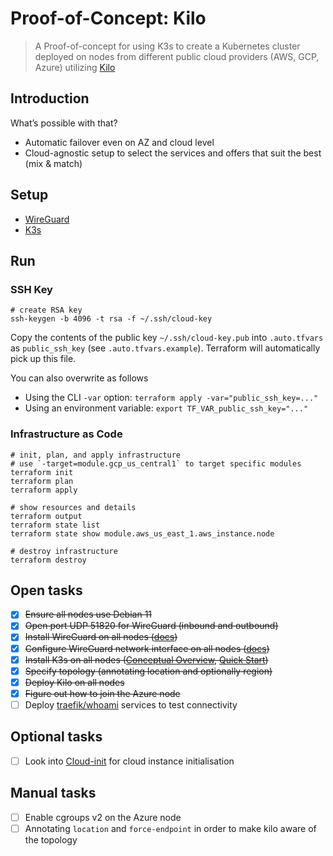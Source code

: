 # Proof-of-Concept: Kilo

> A Proof-of-concept for using K3s to create a Kubernetes cluster deployed on nodes from different public cloud providers (AWS, GCP, Azure) utilizing [Kilo](https://kilo.squat.ai/)

## Introduction

What’s possible with that?

* Automatic failover even on AZ and cloud level
* Cloud-agnostic setup to select the services and offers that suit the best (mix & match)

## Setup

* [WireGuard](docs/WIREGUARD.md)
* [K3s](docs/K3S.md)

## Run

### SSH Key

```shell
# create RSA key
ssh-keygen -b 4096 -t rsa -f ~/.ssh/cloud-key
```

Copy the contents of the public key `~/.ssh/cloud-key.pub` into `.auto.tfvars` as `public_ssh_key` (see `.auto.tfvars.example`). Terraform will automatically pick up this file.

You can also overwrite as follows

* Using the CLI `-var` option: `terraform apply -var="public_ssh_key=..."`
* Using an environment variable: `export TF_VAR_public_ssh_key="..."`

### Infrastructure as Code

```shell
# init, plan, and apply infrastructure
# use `-target=module.gcp_us_central1` to target specific modules
terraform init
terraform plan
terraform apply

# show resources and details
terraform output
terraform state list
terraform state show module.aws_us_east_1.aws_instance.node

# destroy infrastructure
terraform destroy
```

## Open tasks

* [x] ~~Ensure all nodes use Debian 11~~
* [x] ~~Open port UDP 51820 for WireGuard (inbound and outbound)~~
* [x] ~~Install WireGuard on all nodes ([docs](https://www.wireguard.com/install/))~~
* [x] ~~Configure WireGuard network interface on all nodes ([docs](https://www.wireguard.com/quickstart/))~~
* [x] ~~Install K3s on all nodes ([Conceptual Overview](https://www.wireguard.com/#conceptual-overview), [Quick Start](https://docs.k3s.io/quick-start))~~
* [x] ~~Specify topology (annotating location and optionally region)~~
* [x] ~~Deploy Kilo on all nodes~~
* [x] ~~Figure out how to join the Azure node~~
* [ ] Deploy [traefik/whoami](https://github.com/traefik/whoami) services to test connectivity

## Optional tasks

* [ ] Look into [Cloud-init](https://cloudinit.readthedocs.io/en/latest/) for cloud instance initialisation

## Manual tasks

* [ ] Enable cgroups v2 on the Azure node
* [ ] Annotating `location` and `force-endpoint` in order to make kilo aware of the topology
